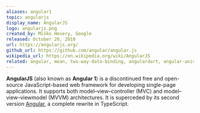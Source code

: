 ```yaml
---
aliases: angular1
topic: angularjs
display_name: AngularJS
logo: angularjs.png
created_by: Miško Hevery, Google
released: October 20, 2010
url: https://angularjs.org/
github_url: https://github.com/angular/angular.js
wikipedia_url: https://en.wikipedia.org/wiki/AngularJS
related: angular, mean, two-way-data-binding, angulardart, angular-universal, angularjs-material, mvc, mvvm, vue, react
---
```

**AngularJS** (also known as **Angular 1**) is a discontinued free and open-source JavaScript-based web framework for developing single-page applications. It supports both model–view–controller (MVC) and model–view–viewmodel (MVVM) architectures. It is superceded by its second version [Angular](/topics/angular), a complete rewrite in TypeScript.